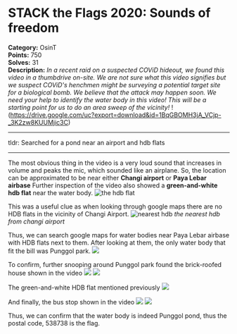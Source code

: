 # STACK the Flags 2020: Sounds of freedom
**Category:** OsinT   
**Points:** 750  
**Solves:** 31  
**Description:**
*In a recent raid on a suspected COViD hideout, we found this video in a thumbdrive on-site. We are not sure what this video signifies but we suspect COViD's henchmen might be surveying a potential target site for a biological bomb. We believe that the attack may happen soon. We need your help to identify the water body in this video! This will be a starting point for us to do an area sweep of the vicinity!*
!(https://drive.google.com/uc?export=download&id=1BqGBOMH3jA_VCjp-_3K2zw8KUUMjic3C)
________________________
tldr: Searched for a pond near an airport and hdb flats
______

The most obvious thing in the video is a very loud sound that increases in volume and peaks the mic, which sounded like an airplane. So, the location can be approximated to be near either **Changi airport** or **Paya Lebar airbase**
Further inspection of the video also showed a **green-and-white hdb flat** near the water body. 
![the hdb flat](https://drive.google.com/uc?export=download&id=1jszMHfmXQ0d5DvYbNXvhDQwBgP-HyqEY)



This was a useful clue as when looking through google maps there are no HDB flats in the vicinity of Changi Airport. 
![nearest hdb](https://drive.google.com/uc?export=download&id=1YKGQF0uQm0HfBeJdsUnoTsAKNqO4OBxs)
*the nearest hdb from changi airport*



Thus, we can search google maps for water bodies near Paya Lebar airbase with HDB flats next to them. After looking at them, the only water body that fit the bill was Punggol park.
![](https://drive.google.com/uc?export=download&id=1Lk7dWyhI2pWpaoTNcH_Ld4Koib4W1Svq)

To confirm, further snooping around Punggol park found the brick-roofed house shown in the video
![](https://drive.google.com/uc?export=download&id=1YlOlWLq4SHKSZ7Jm_K5a60kGRlwWeRbC)
![](https://drive.google.com/uc?export=download&id=1mvOBm1HmjGSA3vbxHfht0wuAmkz1aCPo)

The green-and-white HDB flat mentioned previously
![](https://drive.google.com/uc?export=download&id=1O38pPzfkrWYOIltlbjWzQYGzodLWY9RS)

And finally, the bus stop shown in the video
![](https://drive.google.com/uc?export=download&id=1-2gduN-nF9Pk34sHqK8U35Pr3uhs8SO9)
![](https://drive.google.com/uc?export=download&id=1JVe8FfhMILzBods8855lsbYxgZfPfxDp)

Thus, we can confirm that the water body is indeed Punggol pond, thus the postal code, 538738 is the flag.
